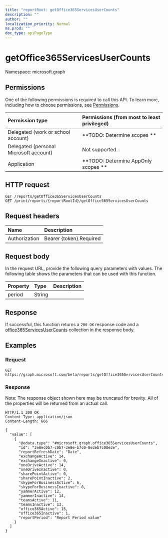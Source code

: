 ```yaml
---
title: "reportRoot: getOffice365ServicesUserCounts"
description: ""
author: ""
localization_priority: Normal
ms.prod: ""
doc_type: apiPageType
---
```


# getOffice365ServicesUserCounts

Namespace: microsoft.graph



## Permissions
One of the following permissions is required to call this API. To learn more, including how to choose permissions, see [Permissions](/concepts/permissions-reference.md).

|Permission type|Permissions (from most to least privileged)|
|:---|:---|
|Delegated (work or school account)|**TODO: Determine scopes **|
|Delegated (personal Microsoft account)|Not supported.|
|Application|**TODO: Determine AppOnly scopes **|

## HTTP request
<!-- {
  "blockType": "ignored"
}
-->
``` http
GET /reports/getOffice365ServicesUserCounts
GET /print/reports/{reportRootId}/getOffice365ServicesUserCounts
```

## Request headers
|Name|Description|
|:---|:---|
|Authorization|Bearer {token}.Required|

## Request body
In the request URL, provide the following query parameters with values.
The following table shows the parameters that can be used with this function.

|Property|Type|Description|
|:---|:---|:---|
|period|String||



## Response
If successful, this function returns a `200 OK` response code and a [office365ServicesUserCounts](../resources/office365servicesusercounts.md) collection in the response body.

## Examples

### Request
<!-- {
  "blockType": "request",
  "name": "reportroot_getoffice365servicesusercounts"
}
-->
``` http
GET https://graph.microsoft.com/beta/reports/getOffice365ServicesUserCounts(period='parameterValue')
```

### Response
Note: The response object shown here may be truncated for brevity. All of the properties will be returned from an actual call.
<!-- {
  "blockType": "response",
  "truncated": true,
  "@odata.type": "collection(microsoft.graph.office365servicesusercounts)"
}
-->
``` http
HTTP/1.1 200 OK
Content-Type: application/json
Content-Length: 666

{
  "value": [
    {
      "@odata.type": "#microsoft.graph.office365ServicesUserCounts",
      "id": "3e8ec0b7-c0b7-3e8e-b7c0-8e3eb7c08e3e",
      "reportRefreshDate": "Date",
      "exchangeActive": 14,
      "exchangeInactive": 0,
      "oneDriveActive": 14,
      "oneDriveInactive": 0,
      "sharePointActive": 0,
      "sharePointInactive": 2,
      "skypeForBusinessActive": 6,
      "skypeForBusinessInactive": 8,
      "yammerActive": 12,
      "yammerInactive": 14,
      "teamsActive": 11,
      "teamsInactive": 13,
      "office365Active": 15,
      "office365Inactive": 1,
      "reportPeriod": "Report Period value"
    }
  ]
}
```

